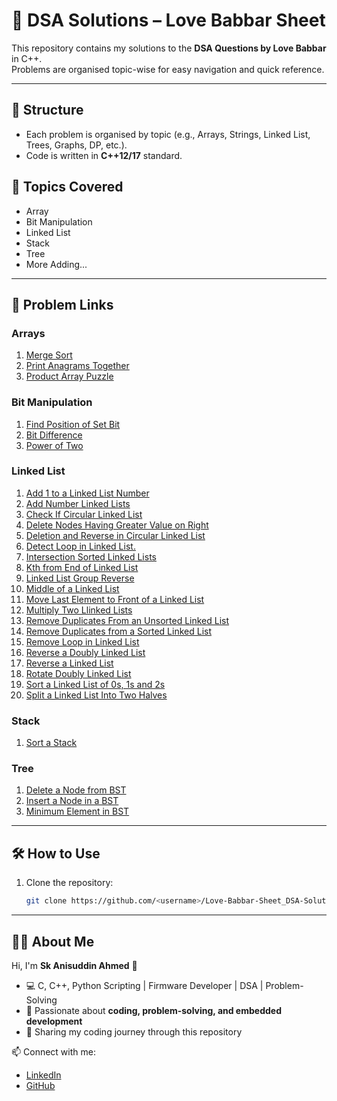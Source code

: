 # 🚀 DSA Solutions – Love Babbar Sheet
This repository contains my solutions to the **DSA Questions by Love Babbar** in C++.  
Problems are organised topic-wise for easy navigation and quick reference.

---

## 📂 Structure
- Each problem is organised by topic (e.g., Arrays, Strings, Linked List, Trees, Graphs, DP, etc.).
- Code is written in **C++12/17** standard.

## 📑 Topics Covered
- Array
- Bit Manipulation
- Linked List
- Stack
- Tree
- More Adding...
  
---

## 🔗 Problem Links

### Arrays
1. [Merge Sort](./Arrays/Merge_Sort.cpp)
2. [Print Anagrams Together](./Arrays/Print_Anagrams_Together.cpp)
3. [Product Array Puzzle](./Arrays/Product_array_puzzle.cpp)

### Bit Manipulation
1. [Find Position of Set Bit](./Bit%20Manipulation/Find_position_of_set_bit.cpp)
2. [Bit Difference](./Bit%20Manipulation/Bit_Difference.cpp)
3. [Power of Two](./Bit%20Manipulation/Power_of_2.cpp)

### Linked List
1. [Add 1 to a Linked List Number](./Linked%20List/Add_1_to_a_Linked_List_Number.cpp)
2. [Add Number Linked Lists](./Linked%20List/Add_Number_Linked_Lists.cpp)
3. [Check If Circular Linked List](./Linked%20List/Check_If_Circular_Linked_List.cpp)
4. [Delete Nodes Having Greater Value on Right](./Linked%20List/Delete_nodes_having_greater_value_on_right.cpp)
5. [Deletion and Reverse in Circular Linked List](./Linked%20List/Deletion_and_Reverse_in_Circular_Linked_List.cpp)
6. [Detect Loop in Linked List.](./Linked%20List/Detect_Loop_in_linked_list.cpp)
7. [Intersection Sorted Linked Lists](./Linked%20List/Intersection_Sorted_Linked_Lists.cpp)
8. [Kth from End of Linked List](./Linked%20List/Kth_from_End_of_Linked_List.cpp)
9. [Linked List Group Reverse](./Linked%20List/Linked_List_Group_Reverse.cpp)
10. [Middle of a Linked List](./Linked%20List/Middle_of_a_Linked_List.cpp)
11. [Move Last Element to Front of a Linked List](./Linked%20List/Move_Last_Element_to_Front_of_a_Linked_List.cpp)
12. [Multiply Two Llinked Lists](./Linked%20List/Multiply_two_linked_lists.cpp)
13. [Remove Duplicates From an Unsorted Linked List](./Linked%20List/Remove_duplicates_from_an_unsorted_linked_list.cpp)
14. [Remove Duplicates from a Sorted Linked List](./Linked%20List/Remove_Duplicates_from_a_Sorted_Linked_List.cpp)
15. [Remove Loop in Linked List](./Linked%20List/Remove_loop_in_Linked_List.cpp)
16. [Reverse a Doubly Linked List](./Linked%20List/Reverse_a_Doubly_Linked_List.cpp)
17. [Reverse a Linked List](./Linked%20List/Reverse_a_linked_list.cpp)
18. [Rotate Doubly Linked List](./Linked%20List/Rotate_doubly_Linked_List.cpp)
19. [Sort a Linked List of 0s, 1s and 2s](./Linked%20List/Sort_a_linked_list_of_0s,_1s_and_2s.cpp)
20. [Split a Linked List Into Two Halves](./Linked%20List/Split_a_Linked_List_into_two_halves.cpp)

### Stack
1. [Sort a Stack](./Stack/Sort_a_stack.cpp)

### Tree
1. [Delete a Node from BST](./Tree/Delete_a_node_from_BST.cpp)
2. [Insert a Node in a BST](./Tree/Insert_a_node_in_a_BST.cpp)
3. [Minimum Element in BST](./Tree/Minimum_element_in_BST.cpp)


---

## 🛠️ How to Use
1. Clone the repository:
   ```bash
   git clone https://github.com/<username>/Love-Babbar-Sheet_DSA-Solutions.git

---

## 👨‍💻 About Me
Hi, I'm **Sk Anisuddin Ahmed** 👋  
- 💻 C, C++, Python Scripting | Firmware Developer | DSA | Problem-Solving  
- 🌱 Passionate about **coding, problem-solving, and embedded development**  
- 🚀 Sharing my coding journey through this repository  

📫 Connect with me:  
- [LinkedIn](https://www.linkedin.com/in/anisuddin2647/)  
- [GitHub](https://github.com/sk-anisuddin-ahmed)  
